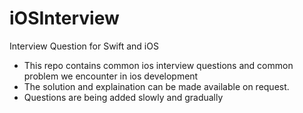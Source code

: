 # iOSInterview
Interview Question for Swift and iOS 


- This repo contains common ios interview questions and common problem we encounter in ios development 
- The solution and explaination can be made available on request.
- Questions are being added slowly and gradually